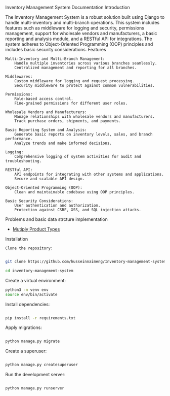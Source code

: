 Inventory Management System Documentation
Introduction

The Inventory Management System is a robust solution built using Django to handle multi-inventory and multi-branch operations. This system includes features such as middleware for logging and security, permissions management, support for wholesale vendors and manufacturers, a basic reporting and analysis module, and a RESTful API for integrations. The system adheres to Object-Oriented Programming (OOP) principles and includes basic security considerations.
Features

    Multi-Inventory and Multi-Branch Management:
        Handle multiple inventories across various branches seamlessly.
        Centralized management and reporting for all branches.

    Middlewares:
        Custom middleware for logging and request processing.
        Security middleware to protect against common vulnerabilities.

    Permissions:
        Role-based access control.
        Fine-grained permissions for different user roles.

    Wholesale Vendors and Manufacturers:
        Manage relationships with wholesale vendors and manufacturers.
        Track purchase orders, shipments, and payments.

    Basic Reporting System and Analysis:
        Generate basic reports on inventory levels, sales, and branch performance.
        Analyze trends and make informed decisions.

    Logging:
        Comprehensive logging of system activities for audit and troubleshooting.

    RESTful API:
        API endpoints for integrating with other systems and applications.
        Secure and scalable API design.

    Object-Oriented Programming (OOP):
        Clean and maintainable codebase using OOP principles.

    Basic Security Considerations:
        User authentication and authorization.
        Protection against CSRF, XSS, and SQL injection attacks.


Problems and basic data strcture implementation

- [Mutiply Product Types](./inventory/Multiple%20Product%20Type.md)

Installation

    Clone the repository:

```bash

git clone https://github.com/husseinnaimeng/Inventory-management-system.git

cd inventory-management-system
```
Create a virtual environment:


```bash
python3 -m venv env
source env/bin/activate

```
Install dependencies:

```bash

pip install -r requirements.txt


```
Apply migrations:

```bash

python manage.py migrate


```
Create a superuser:

```bash

python manage.py createsuperuser


```
Run the development server:

```bash

python manage.py runserver
```